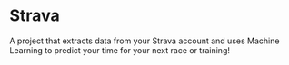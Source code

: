 # Strava
A project that extracts data from your Strava account and uses Machine Learning to predict your time for your next race or training!

